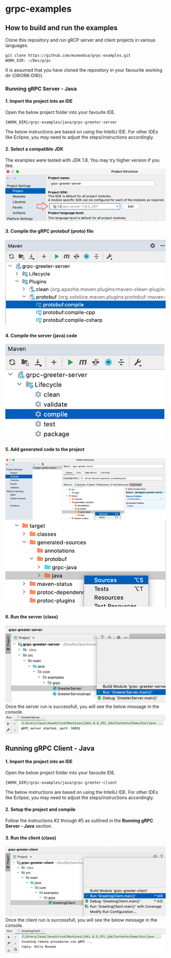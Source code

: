 # grpc-examples

## How to build and run the examples
Clone this repository and run gRCP server and client projects in various languages.
```
git clone https://github.com/muneebsa/grpc-examples.git
WORK_DIR: ~/Dev/grpc
```
It is assumed that you have cloned the repository in your favourite working dir {{WORK-DIR}}.
### Running gRPC Server - Java

#### 1. Import the project into an IDE
Open the below project folder into your favouite IDE.
```
{WORK_DIR}/grpc-examples/java/grpc-greeter-server
```
The below instructions are based on using the IntelliJ IDE. For other IDEs like Eclipse, you may need to adjust the steps/instructions accordingly.

#### 2. Select a compatible JDK
The examples were tested with JDK 1.8. You may try higher version if you like.
![](README/intellij-jdk.png)

#### 3. Compile the gRPC protobuf (proto) file
![](README/intellij-proto-compile.png)

#### 4. Compile the server (java) code
![](README/intellij-java-compile.png)

#### 5. Add generated code to the project
![](README/intellij-modules-grpc-java.png)
![](README/intellij-modules-java.png)

#### 6. Run the server (class)
![](README/intellij-run-server.png)
Once the server run is successfull, you will see the below message in the console.
![](README/intellij-run-server-console.png)

## Running gRPC Client - Java

#### 1. Import the project into an IDE
Open the below project folder into your favouite IDE.
```
{WORK_DIR}/grpc-examples/java/grpc-greeter-client
```
The below instructions are based on using the IntelliJ IDE. For other IDEs like Eclipse, you may need to adjust the steps/instructions accordingly.

#### 2. Setup the project and compile
Follow the instructions #2 through #5 as outlined in the **Running gRPC Server - Java** section.

#### 3. Run the client (class)
![](README/intellij-run-client.png)
Once the client run is successfull, you will see the below message in the console.
![](README/intellij-run-client-console.png)

